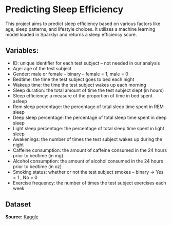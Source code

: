 # Predicting Sleep Efficiency
This project aims to predict sleep efficiency based on various factors like age, sleep patterns, and lifestyle choices. It utilizes a machine learning model loaded in Sparklyr and returns a sleep efficiency score.

## Variables:
- ID: unique identifier for each test subject – not needed in our analysis
- Age: age of the test subject 
- Gender: male or female – binary – female = 1, male = 0
- Bedtime: the time the test subject goes to bed each night
- Wakeup time: the time the test subject wakes up each morning 
- Sleep duration: the total amount of time the test subject slept (in hours)
- Sleep efficiency: a measure of the proportion of time in bed spent asleep
- Rem sleep percentage: the percentage of total sleep time spent in REM sleep
- Deep sleep percentage: the percentage of total sleep time spent in deep sleep
- Light sleep percentage: the percentage of total sleep time spent in light sleep
- Awakenings: the number of times the test subject wakes up during the night
- Caffeine consumption: the amount of caffeine consumed in the 24 hours prior to bedtime (in mg)
- Alcohol consumption: the amount of alcohol consumed in the 24 hours prior to bedtime (in oz)
- Smoking status: whether or not the test subject smokes – binary -> Yes = 1 , No = 0
- Exercise frequency: the number of times the test subject exercises each week

## Dataset
**Source:** [Kaggle](https://www.kaggle.com/datasets/equilibriumm/sleep-efficiency)
